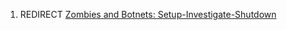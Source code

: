 1.  REDIRECT [Zombies and Botnets:
    Setup-Investigate-Shutdown](Zombies_and_Botnets:_Setup-Investigate-Shutdown "wikilink")